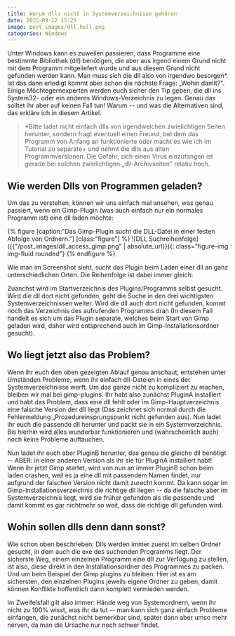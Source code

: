 ```yaml
---
title: Warum dlls nicht in Systemverzeichnisse gehören
date: 2015-09-12 15:25
image: post_images/dll_hell.png
categories: Windows
---
```


Unter Windows kann es zuweilen passieren, dass Programme eine bestimmte Bibliothek (dll) benötigen, die aber aus irgend einem Grund nicht mit dem Programm mitgeliefert wurde und aus diesem Grund nicht gefunden werden kann. Man muss sich die dll also von irgendwo besorgen*. Ist das dann erledigt kommt aber schon die nächste Frage: „Wohin damit?". Einige Möchtegernexperten werden euch sicher den Tip geben, die dll ins System32- oder ein anderes Windows-Verzeichnis zu legen. Genau das solltet ihr aber auf keinen Fall tun! Warum -- und was die Alternativen sind, das erkläre ich in diesem Artikel.
<!--more-->
> *Bitte ladet nicht einfach dlls von irgendwelchen zwielichtigen Seiten herunter, sondern fragt eventuell einen Freund, bei dem das Programm von Anfang an funktionierte oder macht es wie ich im Tutorial zu separate+ und nehmt die dlls aus alten Programmversionen. Die Gefahr, sich einen Virus einzufangen ist gerade bei solchen zwielichtigen „dll-Archivseiten" relativ hoch.

Wie werden Dlls von Programmen geladen?
---------------------------------------

Um das zu verstehen, können wir uns einfach mal ansehen, was genau passiert, wenn ein Gimp-Plugin (was auch einfach nur ein normales Programm ist) eine dll laden möchte:

{% figure [caption:"Das Gimp-Plugin sucht die DLL-Datei in einer festen Abfolge von Ordnern."] [class:"figure"] %}
![DLL Suchreihenfolge]({{"/post_images/dll_access_gimp.png" | absolute_url}}){: class="figure-img img-fluid rounded"}
{% endfigure %}

Wie man im Screenshot sieht, sucht das Plugin beim Laden einer dll an ganz unterschiedlichen Orten. Die Reihenfolge ist dabei immer gleich:

Zuänchst wird im Startverzeichnis des Plugins/Programms selbst gesucht. Wird die dll dort nicht gefunden, geht die Suche in den drei wichtigsten Systemverzeichnissen weiter. Wird die dll auch dort nicht gefunden, kommt noch das Verzeichnis des aufrufenden Programms dran (In diesem Fall handelt es sich um das Plugin separate, welches beim Start von Gimp geladen wird, daher wird entsprechend auch im Gimp-Installationsordner gesucht).

Wo liegt jetzt also das Problem?
--------------------------------

Wenn ihr euch den oben gezeigten Ablauf genau anschaut, entstehen unter Umständen Probleme, wenn ihr einfach dll-Dateien in eines der Systemverzeichnisse werft. Um das ganze nicht zu kompliziert zu machen, bleiben wir mal bei gimp-plugins. Ihr habt also zunächst PluginA installiert und habt das Problem, dass eine dll fehlt oder im Gimp-Hauptverzeichnis eine falsche Version der dll liegt (Das zeichnet sich normal durch die Fehlermeldung „Prozedureinsprungspunkt nicht gefunden aus). Nun ladet ihr euch die passende dll herunter und packt sie in ein Systemverzeichnis. Bis hierhin wird alles wunderbar funktionieren und (wahrscheinlich auch) noch keine Probleme auftauchen.

Nun ladet ihr euch aber PluginB herunter, das genau die gleiche dll benötigt -- ABER: in einer anderen Version als ihr sie für PluginA installiert habt! Wenn ihr jetzt Gimp startet, wird von nun an immer PluginB schon beim laden crashen, weil es ja eine dll mit passendem Namen findet, nur aufgrund der falschen Version nicht damit zurecht kommt. Da kann sogar im Gimp-Installationsverzeichnis die richtige dll liegen -- da die falsche aber im Systemverzeichnis liegt, wird sie früher gefunden als die passende und damit kommt es gar nichtmehr so weit, dass die richtige dll gefunden wird.

Wohin sollen dlls denn dann sonst?
----------------------------------

Wie schon oben beschrieben: Dlls werden immer zuerst im selben Ordner gesucht, in dem auch die exe des suchenden Programms liegt. Der sicherste Weg, einem einzelnen Programm eine dll zur Verfügung zu stellen, ist also, diese direkt in den Installationsordner des Programmes zu packen. Und um beim Beispiel der Gimp plugins zu bleiben: Hier ist es am sichersten, den einzelnen Plugins jeweils eigene Ordner zu geben, damit können Konflikte hoffentlich dann komplett vermieden werden.

Im Zweifelsfall gilt also immer: Hände weg von Systemordnern, wenn ihr nicht zu 100% wisst, was ihr da tut -- man kann sich ganz einfach Probleme einfangen, die zunächst nicht bemerkbar sind, später dann aber umso mehr nerven, da man die Ursache nur noch schwer findet.